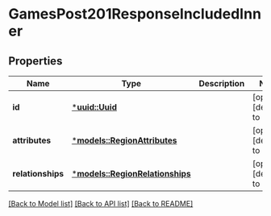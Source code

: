 # GamesPost201ResponseIncludedInner

## Properties
Name | Type | Description | Notes
------------ | ------------- | ------------- | -------------
**id** | [***uuid::Uuid**](UUID.md) |  | [optional] [default to None]
**attributes** | [***models::RegionAttributes**](Region_attributes.md) |  | [optional] [default to None]
**relationships** | [***models::RegionRelationships**](Region_relationships.md) |  | [optional] [default to None]

[[Back to Model list]](../README.md#documentation-for-models) [[Back to API list]](../README.md#documentation-for-api-endpoints) [[Back to README]](../README.md)


